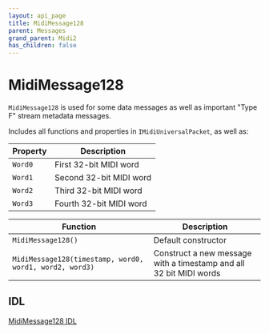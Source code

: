 ```yaml
---
layout: api_page
title: MidiMessage128
parent: Messages
grand_parent: Midi2
has_children: false
---
```


# MidiMessage128

`MidiMessage128` is used for some data messages as well as important "Type F" stream metadata messages.

Includes all functions and properties in `IMidiUniversalPacket`, as well as:

| Property | Description |
| -------- | ----------- |
| `Word0` | First 32-bit MIDI word |
| `Word1` | Second 32-bit MIDI word |
| `Word2` | Third 32-bit MIDI word |
| `Word3` | Fourth 32-bit MIDI word |

| Function | Description |
| -------- | ----------- |
| `MidiMessage128()` | Default constructor |
| `MidiMessage128(timestamp, word0, word1, word2, word3)` | Construct a new message with a timestamp and all 32 bit MIDI words |

## IDL

[MidiMessage128 IDL](https://github.com/microsoft/MIDI/blob/main/src/app-sdk/winrt-core/MidiMessage128.idl)
